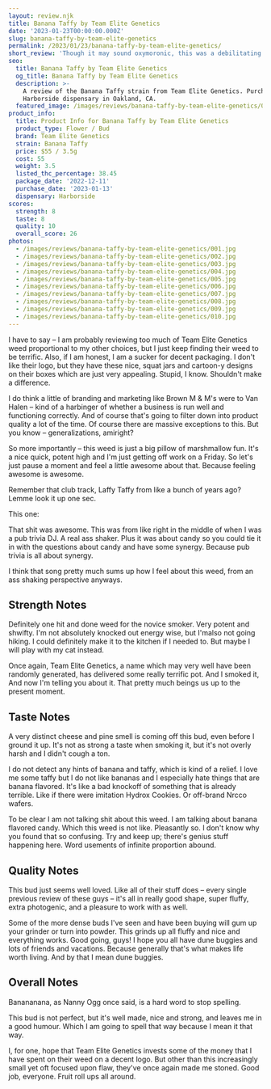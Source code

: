 ```yaml
---
layout: review.njk
title: Banana Taffy by Team Elite Genetics
date: '2023-01-23T00:00:00.000Z'
slug: banana-taffy-by-team-elite-genetics
permalink: /2023/01/23/banana-taffy-by-team-elite-genetics/
short_review: 'Though it may sound oxymoronic, this was a debilitating ass-shaker.'
seo:
  title: Banana Taffy by Team Elite Genetics
  og_title: Banana Taffy by Team Elite Genetics
  description: >-
    A review of the Banana Taffy strain from Team Elite Genetics. Purchased at
    Harborside dispensary in Oakland, CA.
  featured_image: /images/reviews/banana-taffy-by-team-elite-genetics/005.jpg
product_info:
  title: Product Info for Banana Taffy by Team Elite Genetics
  product_type: Flower / Bud
  brand: Team Elite Genetics
  strain: Banana Taffy
  price: $55 / 3.5g
  cost: 55
  weight: 3.5
  listed_thc_percentage: 38.45
  package_date: '2022-12-11'
  purchase_date: '2023-01-13'
  dispensary: Harborside
scores:
  strength: 8
  taste: 8
  quality: 10
  overall_score: 26
photos:
  - /images/reviews/banana-taffy-by-team-elite-genetics/001.jpg
  - /images/reviews/banana-taffy-by-team-elite-genetics/002.jpg
  - /images/reviews/banana-taffy-by-team-elite-genetics/003.jpg
  - /images/reviews/banana-taffy-by-team-elite-genetics/004.jpg
  - /images/reviews/banana-taffy-by-team-elite-genetics/005.jpg
  - /images/reviews/banana-taffy-by-team-elite-genetics/006.jpg
  - /images/reviews/banana-taffy-by-team-elite-genetics/007.jpg
  - /images/reviews/banana-taffy-by-team-elite-genetics/008.jpg
  - /images/reviews/banana-taffy-by-team-elite-genetics/009.jpg
  - /images/reviews/banana-taffy-by-team-elite-genetics/010.jpg
---
```


I have to say – I am probably reviewing too much of Team Elite Genetics weed proportional to my other choices, but I just keep finding their weed to be terrific. Also, if I am honest, I am a sucker for decent packaging. I don't like their logo, but they have these nice, squat jars and cartoon-y designs on their boxes which are just very appealing. Stupid, I know. Shouldn't make a difference.

I do think a little of branding and marketing like Brown M & M's were to Van Halen – kind of a harbinger of whether a business is run well and functioning correctly. And of course that's going to filter down into product quality a lot of the time. Of course there are massive exceptions to this. But you know – generalizations, amiright?

So more importantly – this weed is just a big pillow of marshmallow fun. It's a nice quick, potent high and I'm just getting off work on a Friday. So let's just pause a moment and feel a little awesome about that. Because feeling awesome is awesome.

Remember that club track, Laffy Taffy from like a bunch of years ago? Lemme look it up one sec.

This one:  

That shit was awesome. This was from like right in the middle of when I was a pub trivia DJ. A real ass shaker. Plus it was about candy so you could tie it in with the questions about candy and have some synergy. Because pub trivia is all about synergy.

I think that song pretty much sums up how I feel about this weed, from an ass shaking perspective anyways.

## Strength Notes

Definitely one hit and done weed for the novice smoker. Very potent and shwifty. I'm not absolutely knocked out energy wise, but I'malso not going hiking. I could definitely make it to the kitchen if I needed to. But maybe I will play with my cat instead.

Once again, Team Elite Genetics, a name which may very well have been randomly generated, has delivered some really terrific pot. And I smoked it, And now I'm telling you about it. That pretty much beings us up to the present moment.

## Taste Notes

A very distinct cheese and pine smell is coming off this bud, even before I ground it up. It's not as strong a taste when smoking it, but it's not overly harsh and I didn't cough a ton.

I do not detect any hints of banana and taffy, which is kind of a relief. I love me some taffy but I do not like bananas and I especially hate things that are banana flavored. It's like a bad knockoff of something that is already terrible. Like if there were imitation Hydrox Cookies. Or off-brand Nrcco wafers.

To be clear I am not talking shit about this weed. I am talking about banana flavored candy. Which this weed is not like. Pleasantly so. I don't know why you found that so confusing. Try and keep up; there's genius stuff happening here. Word usements of infinite proportion abound.

## Quality Notes

This bud just seems well loved. Like all of their stuff does – every single previous review of these guys – it's all in really good shape, super fluffy, extra photogenic, and a pleasure to work with as well.

Some of the more dense buds I've seen and have been buying will gum up your grinder or turn into powder. This grinds up all fluffy and nice and everything works. Good going, guys! I hope you all have dune buggies and lots of friends and vacations. Because generally that's what makes life worth living. And by that I mean dune buggies.

## Overall Notes

Banananana, as Nanny Ogg once said, is a hard word to stop spelling.

This bud is not perfect, but it's well made, nice and strong, and leaves me in a good humour. Which I am going to spell that way because I mean it that way.

I, for one, hope that Team Elite Genetics invests some of the money that I have spent on their weed on a decent logo. But other than this increasingly small yet oft focused upon flaw, they've once again made me stoned. Good job, everyone. Fruit roll ups all around.
